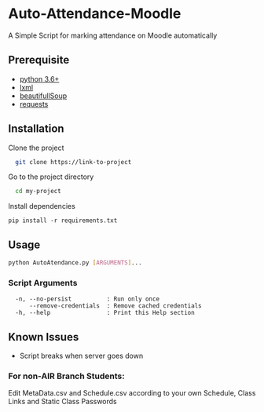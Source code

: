 # **Auto-Attendance-Moodle**

  A Simple Script for marking attendance on Moodle automatically

## Prerequisite
* [python 3.6+](https://www.python.org/downloads/)
* [lxml](https://lxml.de/installation.html)
* [beautifullSoup](https://www.crummy.com/software/BeautifulSoup/bs4/doc/#installing-beautiful-soup)
* [requests](https://requests.readthedocs.io/en/master/user/install/#install)

## Installation
Clone the project

```bash
  git clone https://link-to-project
```

Go to the project directory

```bash
  cd my-project
```

Install dependencies

```pip
pip install -r requirements.txt
```

## Usage
```bash
python AutoAtendance.py [ARGUMENTS]...
```

### Script Arguments
```
  -n, --no-persist          : Run only once 
      --remove-credentials  : Remove cached credentials
  -h, --help                : Print this Help section
```

## Known Issues

* Script breaks when server goes down

### For non-AIR Branch Students:

Edit MetaData.csv and Schedule.csv according to your own Schedule, Class Links and Static Class Passwords
